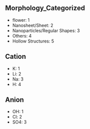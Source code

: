 ## Morphology_Categorized

- flower: 1
- Nanosheet/Sheet: 2
- Nanoparticles/Regular Shapes: 3
- Others: 4
- Hollow Structures: 5

## Cation

- K: 1
- Li: 2
- Na: 3
- H: 4

## Anion

- OH: 1
- Cl: 2
- SO4: 3

